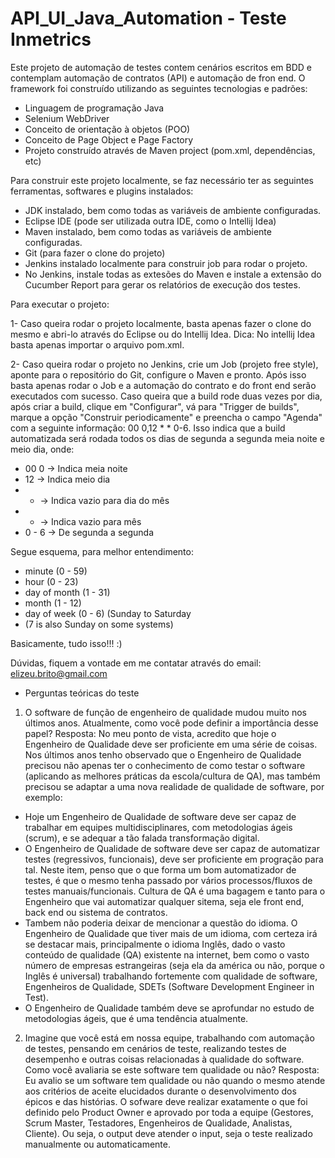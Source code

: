 # API_UI_Java_Automation - Teste Inmetrics

Este projeto de automação de testes contem cenários escritos em BDD e contemplam automação de contratos (API) e automação de fron end. O framework foi construído utilizando as seguintes tecnologias e padrões:

- Linguagem de programação Java
- Selenium WebDriver
- Conceito de orientação à objetos (POO)
- Conceito de Page Object e Page Factory
- Projeto construído através de Maven project (pom.xml, dependências, etc)

Para construir este projeto localmente, se faz necessário ter as seguintes ferramentas, softwares e plugins instalados:

- JDK instalado, bem como todas as variáveis de ambiente configuradas.
- Eclipse IDE (pode ser utilizada outra IDE, como o Intellij Idea)
- Maven instalado, bem como todas as variáveis de ambiente configuradas.
- Git (para fazer o clone do projeto)
- Jenkins instalado localmente para construir job para rodar o projeto.
- No Jenkins, instale todas as extesões do Maven e instale a extensão do Cucumber Report para gerar os relatórios de execução dos testes.

Para executar o projeto:

1- Caso queira rodar o projeto localmente, basta apenas fazer o clone do mesmo e abri-lo através do Eclipse ou do Intellij Idea.
Dica: No intellij Idea basta apenas importar o arquivo pom.xml.

2- Caso queira rodar o projeto no Jenkins, crie um Job (projeto free style), aponte para o repositório do Git, configure o Maven e pronto. Após isso basta apenas rodar o Job e a automação do contrato e do front end serão executados com sucesso. Caso queira que a build rode duas vezes por dia, após criar a build, clique em "Configurar", vá para "Trigger de builds", marque a opção "Construir periodicamente" e preencha o campo "Agenda" com a seguinte informação: 00 0,12 * * 0-6. Isso indica que a build automatizada será rodada todos os dias de segunda a segunda meia noite e meio dia, onde:

- 00 0 -> Indica meia noite
- 12 -> Indica meio dia
- * -> Indica vazio para dia do mês
- * -> Indica vazio para mês
- 0 - 6 -> De segunda a segunda

Segue esquema, para melhor entendimento:

 - minute (0 - 59)
 - hour (0 - 23)
 - day of month (1 - 31)
 - month (1 - 12)
 - day of week (0 - 6) (Sunday to Saturday                                   
 - (7 is also Sunday on some systems)
 
 Basicamente, tudo isso!!! :)

Dúvidas, fiquem a vontade em me contatar através do email: elizeu.brito@gmail.com

- Perguntas teóricas do teste

1.	O software de função de engenheiro de qualidade mudou muito nos últimos anos. Atualmente, como você pode definir a importância desse papel?
Resposta:
No meu ponto de vista, acredito que hoje o Engenheiro de Qualidade deve ser proficiente em uma série de coisas. Nos últimos anos tenho observado que o Engenheiro de Qualidade precisou não apenas ter o conhecimento de como testar o software (aplicando as melhores práticas da escola/cultura de QA), mas também precisou se adaptar a uma nova realidade de qualidade de software, por exemplo:
- Hoje um Engenheiro de Qualidade de software deve ser capaz de trabalhar em equipes multidisciplinares, com metodologias ágeis (scrum), e se adequar a tão falada transformação digital.
- O Engenheiro de Qualidade de software deve ser capaz de automatizar testes (regressivos, funcionais), deve ser proficiente em progração para tal. Neste item, penso que o que forma um bom automatizador de testes, é que o mesmo tenha passado por vários processos/fluxos de testes manuais/funcionais. Cultura de QA é uma bagagem e tanto para o Engenheiro que vai automatizar qualquer sitema, seja ele front end, back end ou sistema de contratos.
- Tambem não poderia deixar de mencionar a questão do idioma. O Engenheiro de Qualidade que tiver mais de um idioma, com certeza irá se destacar mais, principalmente o idioma Inglês, dado o vasto conteúdo de qualidade (QA) existente na internet, bem como o vasto número de empresas estrangeiras (seja ela da américa ou não, porque o Inglês é universal) trabalhando fortemente com qualidade de software, Engenheiros de Qualidade, SDETs (Software Development Engineer in Test).
- O Engenheiro de Qualidade também deve se aprofundar no estudo de metodologias ágeis, que é uma tendência atualmente.

2.	Imagine que você está em nossa equipe, trabalhando com automação de testes, pensando em cenários de teste, realizando testes de desempenho e outras coisas relacionadas à qualidade do software. Como você avaliaria se este software tem qualidade ou não?
Resposta:
Eu avalio se um software tem qualidade ou não quando o mesmo atende aos critérios de aceite elucidados durante o desenvolvimento dos épicos e das histórias. O sofware deve realizar exatamente o que foi definido pelo Product Owner e aprovado por toda a equipe (Gestores, Scrum Master, Testadores, Engenheiros de Qualidade, Analistas, Cliente).
Ou seja, o output deve atender o input, seja o teste realizado manualmente ou automaticamente.
